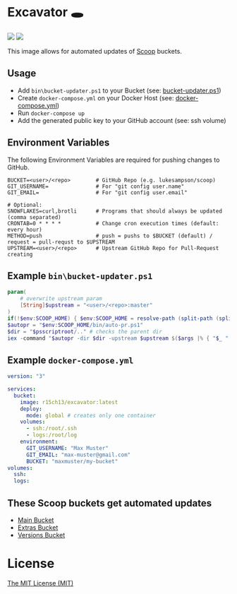 # Excavator 🕳️
[![](https://images.microbadger.com/badges/image/r15ch13/excavator.svg)](https://microbadger.com/images/r15ch13/excavator) [![](https://images.microbadger.com/badges/version/r15ch13/excavator.svg)](https://microbadger.com/images/r15ch13/excavator)

This image allows for automated updates of [Scoop](http://scoop.sh) buckets.

## Usage
- Add `bin\bucket-updater.ps1` to your Bucket (see: [bucket-updater.ps1](#example-bin_bucket-updater.ps1))
- Create `docker-compose.yml` on your Docker Host (see: [docker-compose.yml](#example-docker-compose.yml))
- Run `docker-compose up`
- Add the generated public key to your GitHub account (see: ssh volume)

## Environment Variables
The following Environment Variables are required for pushing changes to GitHub.
```
BUCKET=<user>/<repo>        # GitHub Repo (e.g. lukesampson/scoop)
GIT_USERNAME=               # For "git config user.name"
GIT_EMAIL=                  # For "git config user.email"

# Optional:
SNOWFLAKES=curl,brotli      # Programs that should always be updated (comma separated)
CRONTAB=0 * * * *           # Change cron execution times (default: every hour)
METHOD=push                 # push = pushs to $BUCKET (default) / request = pull-requst to $UPSTREAM
UPSTREAM=<user>/<repo>      # Upstream GitHub Repo for Pull-Request creating
```
## Example `bin\bucket-updater.ps1`
```powershell
param(
    # overwrite upstream param
    [String]$upstream = "<user>/<repo>:master"
)
if(!$env:SCOOP_HOME) { $env:SCOOP_HOME = resolve-path (split-path (split-path (scoop which scoop))) }
$autopr = "$env:SCOOP_HOME/bin/auto-pr.ps1"
$dir = "$psscriptroot/.." # checks the parent dir
iex -command "$autopr -dir $dir -upstream $upstream $($args |% { "$_ " })"
```

## Example `docker-compose.yml`
```yaml
version: "3"

services:
  bucket:
    image: r15ch13/excavator:latest
    deploy:
      mode: global # creates only one container
    volumes:
      - ssh:/root/.ssh
      - logs:/root/log
    environment:
      GIT_USERNAME: "Max Muster"
      GIT_EMAIL: "max-muster@gmail.com"
      BUCKET: "maxmuster/my-bucket"
volumes:
  ssh:
  logs:
```

## These Scoop buckets get automated updates
- [Main Bucket](https://github.com/lukesampson/scoop)
- [Extras Bucket](https://github.com/lukesampson/scoop-extras)
- [Versions Bucket](https://github.com/scoopinstaller/versions)


# License
[The MIT License (MIT)](https://r15ch13.mit-license.org/)
